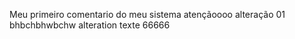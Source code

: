 Meu primeiro comentario do meu sistema atençãoooo
alteração 01
bhbchbhwbchw
alteration texte
66666





